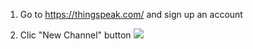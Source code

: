 
1. Go to https://thingspeak.com/ and sign up an account

2. Clic "New Channel" button
    ![](https://github.com/Raydivine/IoT-of-Modern-Agriculture/blob/master/Doc/Image/thingSpeak/ThingSpeak.PNG)

